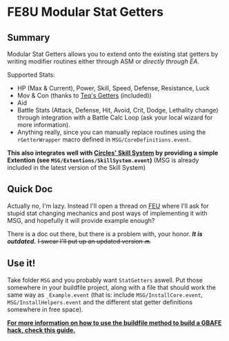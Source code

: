 # FE8U Modular Stat Getters

## Summary
Modular Stat Getters allows you to extend onto the existing stat getters by writing modifier routines either through ASM or *directly through EA*.

Supported Stats:
- HP (Max & Current), Power, Skill, Speed, Defense, Resistance, Luck
- Mov & Con (thanks to [Teq's Getters](http://feuniverse.us/t/teqs-minor-assembly-shenanigans/1655/38?u=stanh) (included))
- Aid
- Battle Stats (Attack, Defense, Hit, Avoid, Crit, Dodge, Lethality change) through integration with a Battle Calc Loop (ask your local wizard for more information).
- Anything really, since you can manually replace routines using the `rGetterWrapper` macro defined in `MSG/CoreDefinitions.event`.

**This also integrates well with [Circles' Skill System](http://feuniverse.us/t/fe8-skill-system-v1-0-110-skills-done-more-on-the-way/2312?u=stanh) by providing a simple Extention (see `MSG/Extentions/SkillSystem.event`)** (MSG is already included in the latest version of the Skill System)

## Quick Doc
Actually no, I'm lazy. Instead I'll open a thread on [FEU](http://feuniverse.us/) where I'll ask for stupid stat changing mechanics and post ways of implementing it with MSG, and hopefully it will provide example enough?

There is a doc out there, but there is a problem with, your honor. ***It is outdated.*** ~~I swear I'll put up an updated version :soon:~~

## Use it!
Take folder `MSG` and you probably want `StatGetters` aswell. Put those somewhere in your buildfile project, along with a file that should work the same way as `_Example.event` (that is: include `MSG/InstallCore.event`, `MSG/InstallHelpers.event` and the different stat getter definitions somewhere in free space).

**[For more information on how to use the buildfile method to build a GBAFE hack, check this guide.](https://tutorial.feuniverse.us)**
